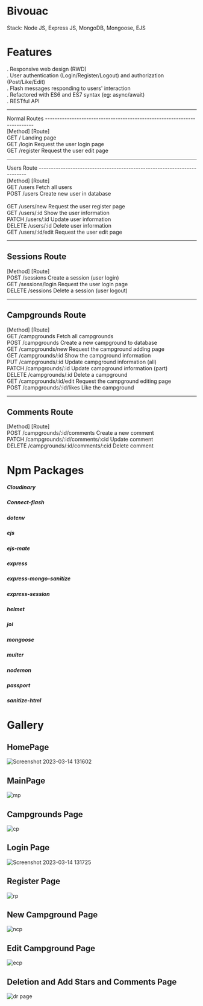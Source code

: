 # Bivouac

Stack: Node JS, Express JS, MongoDB, Mongoose, EJS

# Features
. Responsive web design (RWD)</br>
. User authentication (Login/Register/Logout) and authorization (Post/Like/Edit)</br>
. Flash messages responding to users' interaction</br>
. Refactored with ES6 and ES7 syntax (eg: async/await)</br>
. RESTful API</br>

-------------------------------------------------------------------------
Normal Routes
-------------------------------------------------------------------------</br>
[Method]  [Route]</br>
GET       /                       Landing page</br>
GET       /login                  Request the user login page</br>
GET       /register               Request the user edit page</br>

-------------------------------------------------------------------------
Users Route
-------------------------------------------------------------------------</br>
[Method]  [Route]</br>
GET       /users                  Fetch all users</br>
POST      /users                  Create new user in database</br></br>
GET       /users/new              Request the user register page</br>
GET       /users/:id              Show the user information</br>
PATCH     /users/:id              Update user information</br>
DELETE    /users/:id              Delete user information</br>
GET       /users/:id/edit         Request the user edit page</br>

-------------------------------------------------------------------------
Sessions Route
-------------------------------------------------------------------------
[Method]  [Route]</br>
POST      /sessions               Create a session (user login)</br>
GET       /sessions/login         Request the user login page</br>
DELETE    /sessions               Delete a session (user logout)</br>

-------------------------------------------------------------------------
Campgrounds Route
-------------------------------------------------------------------------
[Method]  [Route]</br>
GET       /campgrounds            Fetch all campgrounds</br>
POST      /campgrounds            Create a new campground to database</br>
GET       /campgrounds/new        Request the campground adding page</br>
GET       /campgrounds/:id        Show the campground information</br>
PUT       /campgrounds/:id        Update campground information (all)</br>
PATCH     /campgrounds/:id        Update campground information (part)</br>
DELETE    /campgrounds/:id        Delete a campground</br>
GET       /campgrounds/:id/edit   Request the campground editing page</br>
POST      /campgrounds/:id/likes  Like the campground</br>

-------------------------------------------------------------------------
Comments Route
-------------------------------------------------------------------------
[Method]  [Route]</br>
POST      /campgrounds/:id/comments       Create a new comment</br>
PATCH     /campgrounds/:id/comments/:cid  Update comment</br>
DELETE    /campgrounds/:id/comments/:cid  Delete comment</br>

# Npm Packages
##### Cloudinary
##### Connect-flash
##### dotenv
##### ejs
##### ejs-mate
##### express
##### express-mongo-sanitize
##### express-session
##### helmet
##### joi
##### mongoose
##### multer
##### nodemon
##### passport
##### sanitize-html

# Gallery

## HomePage
![Screenshot 2023-03-14 131602](https://user-images.githubusercontent.com/97042529/224932149-0f4534ce-b9ee-4e75-bbf3-65e786a6f503.png)

## MainPage
![mp](https://user-images.githubusercontent.com/97042529/224933023-42cb56ed-e4db-42a9-b85b-16bbd3179e18.png)

## Campgrounds Page
![cp](https://user-images.githubusercontent.com/97042529/224933240-8eb5668d-11d8-4b24-a979-413dd8fb6204.png)

## Login Page
![Screenshot 2023-03-14 131725](https://user-images.githubusercontent.com/97042529/224932350-c14b62e6-7d2e-4242-a2fe-16fc327ff58e.png)

## Register Page
![rp](https://user-images.githubusercontent.com/97042529/224933360-77e8b912-960a-401a-9721-df090e581e29.png)

## New Campground Page
![ncp](https://user-images.githubusercontent.com/97042529/224933542-ab375303-7035-4198-81f0-ec9dd8430b0a.png)

## Edit Campground Page
![ecp](https://user-images.githubusercontent.com/97042529/224933608-c5810ce7-b381-4be5-9c1e-fe1ae5f3bd98.png)

## Deletion and Add Stars and Comments Page
![dr page](https://user-images.githubusercontent.com/97042529/224933716-aed8baf9-5a27-44cb-baed-0ddd9b8e019d.png)



